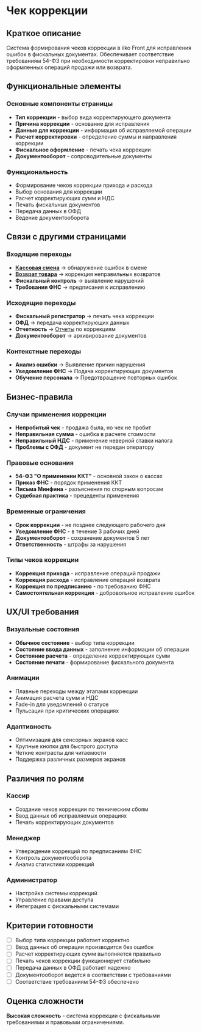 # Чек коррекции

## Краткое описание

Система формирования чеков коррекции в iiko Front для исправления ошибок в фискальных документах. Обеспечивает соответствие требованиям 54-ФЗ при необходимости корректировки неправильно оформленных операций продажи или возврата.

## Функциональные элементы

### Основные компоненты страницы

- **Тип коррекции** - выбор вида корректирующего документа
- **Причина коррекции** - основание для исправления
- **Данные для коррекции** - информация об исправляемой операции
- **Расчет корректировки** - определение суммы и направления коррекции
- **Фискальное оформление** - печать чека коррекции
- **Документооборот** - сопроводительные документы

### Функциональность

- Формирование чеков коррекции прихода и расхода
- Выбор основания для коррекции
- Расчет корректирующих сумм и НДС
- Печать фискальных документов
- Передача данных в ОФД
- Ведение документооборота

## Связи с другими страницами

### Входящие переходы

- **[Кассовая смена](./cash-shift.md)** → обнаружение ошибок в смене
- **[Возврат товара](./product-return.md)** → коррекция неправильных возвратов
- **Фискальный контроль** → выявление нарушений
- **Требования ФНС** → предписания к исправлению

### Исходящие переходы

- **Фискальный регистратор** → печать чека коррекции
- **ОФД** → передача корректирующих данных
- **Отчетность** → [Отчеты](./reports.md) по коррекциям
- **Документооборот** → архивирование документов

### Контекстные переходы

- **Анализ ошибки** → Выявление причин нарушения
- **Уведомление ФНС** → Подача корректирующих документов
- **Обучение персонала** → Предотвращение повторных ошибок

## Бизнес-правила

### Случаи применения коррекции

- **Непробитый чек** - продажа была, но чек не пробит
- **Неправильная сумма** - ошибка в расчете стоимости
- **Неправильный НДС** - применение неверной ставки налога
- **Проблемы с ОФД** - документ не передан оператору

### Правовые основания

- **54-ФЗ "О применении ККТ"** - основной закон о кассах
- **Приказ ФНС** - порядок применения ККТ
- **Письма Минфина** - разъяснения по спорным вопросам
- **Судебная практика** - прецеденты применения

### Временные ограничения

- **Срок коррекции** - не позднее следующего рабочего дня
- **Уведомление ФНС** - в течение 3 рабочих дней
- **Документооборот** - сохранение документов 5 лет
- **Ответственность** - штрафы за нарушения

### Типы чеков коррекции

- **Коррекция прихода** - исправление операций продажи
- **Коррекция расхода** - исправление операций возврата
- **Коррекция по предписанию** - по требованию ФНС
- **Самостоятельная коррекция** - добровольное исправление ошибок

## UX/UI требования

### Визуальные состояния

- **Обычное состояние** - выбор типа коррекции
- **Состояние ввода данных** - заполнение информации об операции
- **Состояние расчета** - определение корректирующих сумм
- **Состояние печати** - формирование фискального документа

### Анимации

- Плавные переходы между этапами коррекции
- Анимация расчета сумм и НДС
- Fade-in для уведомлений о статусе
- Пульсация при критических операциях

### Адаптивность

- Оптимизация для сенсорных экранов касс
- Крупные кнопки для быстрого доступа
- Четкие контрасты для читаемости
- Поддержка различных размеров экранов

## Различия по ролям

### Кассир

- Создание чеков коррекции по техническим сбоям
- Ввод данных об исправляемых операциях
- Печать корректирующих документов

### Менеджер

- Утверждение коррекций по предписаниям ФНС
- Контроль документооборота
- Анализ статистики коррекций

### Администратор

- Настройка системы коррекций
- Управление правами доступа
- Интеграция с фискальными системами

## Критерии готовности

- [ ] Выбор типа коррекции работает корректно
- [ ] Ввод данных об операции производится без ошибок
- [ ] Расчет корректирующих сумм выполняется правильно
- [ ] Печать чеков коррекции функционирует стабильно
- [ ] Передача данных в ОФД работает надежно
- [ ] Документооборот ведется в соответствии с требованиями
- [ ] Соответствие требованиям 54-ФЗ обеспечено

## Оценка сложности

**Высокая сложность** - система коррекции с фискальными требованиями и правовыми ограничениями.
